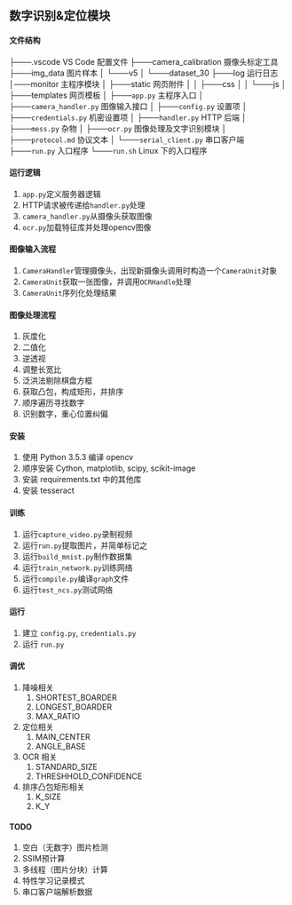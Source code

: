 ## 数字识别&定位模块

#### 文件结构
├───.vscode VS Code 配置文件
├───camera_calibration 摄像头标定工具
├───img_data 图片样本
│   └───v5
│       └───dataset_30
├───log 运行日志
│───monitor 主程序模块
│   ├───static 网页附件
│   │   ├───css
│   │   └───js
│   ├───templates 网页模板
│   ├───`app.py` 主程序入口
│   ├───`camera_handler.py` 图像输入接口
│   ├───`config.py` 设置项
│   ├───`credentials.py` 机密设置项
│   ├───`handler.py` HTTP 后端
│   ├───`mess.py` 杂物
│   ├───`ocr.py` 图像处理及文字识别模块
│   ├───`protocol.md` 协议文本
│   └───`serial_client.py` 串口客户端
├───`run.py` 入口程序
└───`run.sh` Linux 下的入口程序


#### 运行逻辑
1. `app.py`定义服务器逻辑
1. HTTP请求被传递给`handler.py`处理
1. `camera_handler.py`从摄像头获取图像
1. `ocr.py`加载特征库并处理opencv图像


#### 图像输入流程
1. `CameraHandler`管理摄像头，出现新摄像头调用时构造一个`CameraUnit`对象
1. `CameraUnit`获取一张图像，并调用`OCRHandle`处理
1. `CameraUnit`序列化处理结果

#### 图像处理流程
1. 灰度化
1. 二值化
1. 逆透视
1. 调整长宽比
1. 泛洪法剔除棋盘方框
1. 获取凸包，构成矩形，并排序
1. 顺序遍历寻找数字
1. 识别数字，重心位置纠偏

#### 安装
1. 使用 Python 3.5.3 编译 opencv
1. 顺序安装 Cython, matplotlib, scipy, scikit-image
1. 安装 requirements.txt 中的其他库
1. 安装 tesseract

#### 训练
1. 运行`capture_video.py`录制视频
1. 运行`run.py`提取图片，并简单标记之
1. 运行`build_mnist.py`制作数据集
1. 运行`train_network.py`训练网络
1. 运行`compile.py`编译`graph`文件
1. 运行`test_ncs.py`测试网络

#### 运行
1. 建立 `config.py`, `credentials.py`
1. 运行 `run.py`

#### 调优
1. 降噪相关
    1. SHORTEST_BOARDER
    1. LONGEST_BOARDER
    1. MAX_RATIO
1. 定位相关
    1. MAIN_CENTER
    1. ANGLE_BASE
1. OCR 相关
    1. STANDARD_SIZE
    1. THRESHHOLD_CONFIDENCE
1. 排序凸包矩形相关
    1. K_SIZE
    1. K_Y

#### TODO
1. 空白（无数字）图片检测
1. SSIM预计算
1. 多线程（图片分块）计算
1. 特性学习记录模式
1. 串口客户端解析数据
